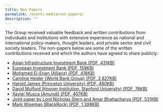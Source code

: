 ```yaml
---
title: Non Papers
permalink: /events-media/non-papers/
description: ""
---
```

The Group received valuable feedback and written contributions from individuals and institutions with extensive experience as national and international policy-makers, thought leaders, and private sector and civil society leaders. The non-papers below are some of the written contributions received and which the authors have agreed to share publicly:
[](/files/Events%20Media%20Files/Asian-Infrastructure-Investment-Bank.pdf)
*   [Asian Infrastructure Investment Bank (PDF, 431KB)](/files/Events%20Media%20Files/Asian-Infrastructure-Investment-Bank.pdf)
*   [European Investment Bank (PDF, 159KB)](/files/Events%20Media%20Files/European-Investment-Bank.pdf)
*   [Mohamed El-Erian (Allianz) (PDF, 418KB)](/files/Events%20Media%20Files/Mohd-El-Erian.pdf)
*   [Caroline Heider (World Bank Group) (PDF, 2,827KB)](/files/Events%20Media%20Files/Caroline-Heider.pdf)
*   [Harold James (Princeton University) (PDF, 480KB)](/files/Events%20Media%20Files/Harold-James.pdf)
*   [David Mulford (Hoover Institution, Stanford University) (PDF, 76KB)](/files/Events%20Media%20Files/David-Mulford.pdf)
*   [Xavier Musca (Amundi) (PDF, 407KB)](/files/Events%20Media%20Files/Xavier-Musca.pdf)
*   [Joint paper by Lord Nicholas Stern and Amar Bhattacharya (PDF, 531KB)](/files/Events%20Media%20Files/Joint-paper-Nic-Stern-and-Amar-Bhattacharya.pdf)
*   [Mark Wiseman (BlackRock) (PDF, 1,398KB)](/files/Events%20Media%20Files/Mark-Wiseman.pdf)